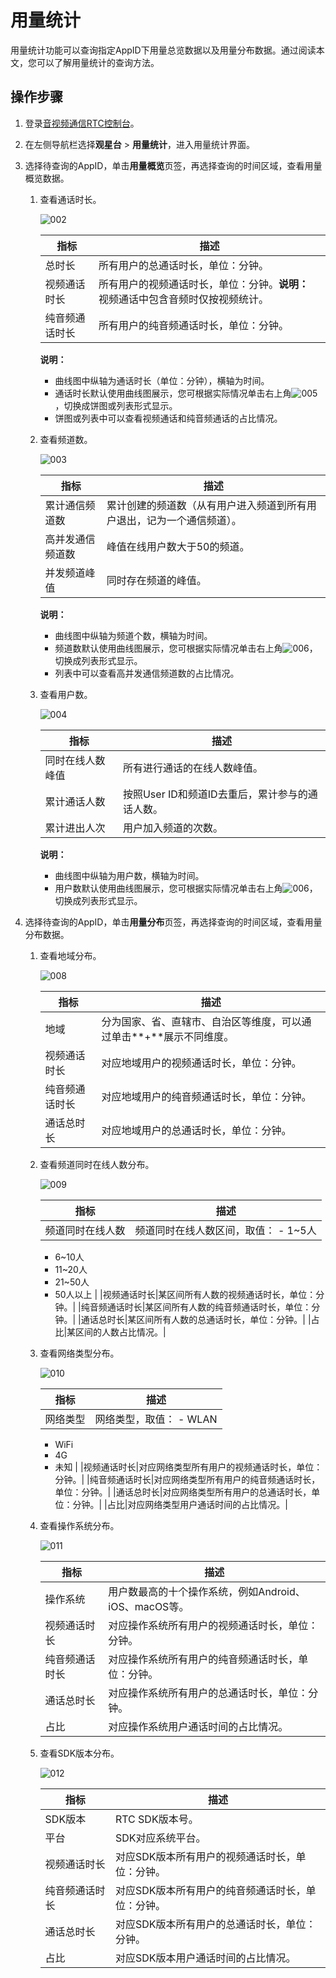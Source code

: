 # 用量统计

用量统计功能可以查询指定AppID下用量总览数据以及用量分布数据。通过阅读本文，您可以了解用量统计的查询方法。

## 操作步骤

1.  登录[音视频通信RTC控制台](https://rtc.console.aliyun.com)。

2.  在左侧导航栏选择**观星台** \> **用量统计**，进入用量统计界面。

3.  选择待查询的AppID，单击**用量概览**页签，再选择查询的时间区域，查看用量概览数据。

    1.  查看通话时长。

        ![002](https://static-aliyun-doc.oss-accelerate.aliyuncs.com/assets/img/zh-CN/4749355261/p291592.png)

        |指标|描述|
        |--|--|
        |总时长|所有用户的总通话时长，单位：分钟。|
        |视频通话时长|所有用户的视频通话时长，单位：分钟。**说明：** 视频通话中包含音频时仅按视频统计。 |
        |纯音频通话时长|所有用户的纯音频通话时长，单位：分钟。|

        **说明：**

        -   曲线图中纵轴为通话时长（单位：分钟），横轴为时间。
        -   通话时长默认使用曲线图展示，您可根据实际情况单击右上角![005](https://static-aliyun-doc.oss-accelerate.aliyuncs.com/assets/img/zh-CN/4749355261/p291607.png)，切换成饼图或列表形式显示。
        -   饼图或列表中可以查看视频通话和纯音频通话的占比情况。
    2.  查看频道数。

        ![003](https://static-aliyun-doc.oss-accelerate.aliyuncs.com/assets/img/zh-CN/4749355261/p291595.png)

        |指标|描述|
        |--|--|
        |累计通信频道数|累计创建的频道数（从有用户进入频道到所有用户退出，记为一个通信频道）。|
        |高并发通信频道数|峰值在线用户数大于50的频道。|
        |并发频道峰值|同时存在频道的峰值。|

        **说明：**

        -   曲线图中纵轴为频道个数，横轴为时间。
        -   频道数默认使用曲线图展示，您可根据实际情况单击右上角![006](https://static-aliyun-doc.oss-accelerate.aliyuncs.com/assets/img/zh-CN/5571455261/p291628.png)，切换成列表形式显示。
        -   列表中可以查看高并发通信频道数的占比情况。
    3.  查看用户数。

        ![004](https://static-aliyun-doc.oss-accelerate.aliyuncs.com/assets/img/zh-CN/4749355261/p291596.png)

        |指标|描述|
        |--|--|
        |同时在线人数峰值|所有进行通话的在线人数峰值。|
        |累计通话人数|按照User ID和频道ID去重后，累计参与的通话人数。|
        |累计进出人次|用户加入频道的次数。|

        **说明：**

        -   曲线图中纵轴为用户数，横轴为时间。
        -   用户数默认使用曲线图展示，您可根据实际情况单击右上角![006](https://static-aliyun-doc.oss-accelerate.aliyuncs.com/assets/img/zh-CN/5571455261/p291628.png)，切换成列表形式显示。
4.  选择待查询的AppID，单击**用量分布**页签，再选择查询的时间区域，查看用量分布数据。

    1.  查看地域分布。

        ![008](https://static-aliyun-doc.oss-accelerate.aliyuncs.com/assets/img/zh-CN/7954975261/p291656.png)

        |指标|描述|
        |--|--|
        |地域|分为国家、省、直辖市、自治区等维度，可以通过单击**+**展示不同维度。|
        |视频通话时长|对应地域用户的视频通话时长，单位：分钟。|
        |纯音频通话时长|对应地域用户的纯音频通话时长，单位：分钟。|
        |通话总时长|对应地域用户的总通话时长，单位：分钟。|

    2.  查看频道同时在线人数分布。

        ![009](https://static-aliyun-doc.oss-accelerate.aliyuncs.com/assets/img/zh-CN/7954975261/p291673.png)

        |指标|描述|
        |--|--|
        |频道同时在线人数|频道同时在线人数区间，取值：        -   1~5人
        -   6~10人
        -   11~20人
        -   21~50人
        -   50人以上 |
        |视频通话时长|某区间所有人数的视频通话时长，单位：分钟。|
        |纯音频通话时长|某区间所有人数的纯音频通话时长，单位：分钟。|
        |通话总时长|某区间所有人数的总通话时长，单位：分钟。|
        |占比|某区间的人数占比情况。|

    3.  查看网络类型分布。

        ![010](https://static-aliyun-doc.oss-accelerate.aliyuncs.com/assets/img/zh-CN/7954975261/p291694.png)

        |指标|描述|
        |--|--|
        |网络类型|网络类型，取值：        -   WLAN
        -   WiFi
        -   4G
        -   未知 |
        |视频通话时长|对应网络类型所有用户的视频通话时长，单位：分钟。|
        |纯音频通话时长|对应网络类型所有用户的纯音频通话时长，单位：分钟。|
        |通话总时长|对应网络类型所有用户的总通话时长，单位：分钟。|
        |占比|对应网络类型用户通话时间的占比情况。|

    4.  查看操作系统分布。

        ![011](https://static-aliyun-doc.oss-accelerate.aliyuncs.com/assets/img/zh-CN/7954975261/p291727.png)

        |指标|描述|
        |--|--|
        |操作系统|用户数最高的十个操作系统，例如Android、iOS、macOS等。|
        |视频通话时长|对应操作系统所有用户的视频通话时长，单位：分钟。|
        |纯音频通话时长|对应操作系统所有用户的纯音频通话时长，单位：分钟。|
        |通话总时长|对应操作系统所有用户的总通话时长，单位：分钟。|
        |占比|对应操作系统用户通话时间的占比情况。|

    5.  查看SDK版本分布。

        ![012](https://static-aliyun-doc.oss-accelerate.aliyuncs.com/assets/img/zh-CN/7954975261/p291734.png)

        |指标|描述|
        |--|--|
        |SDK版本|RTC SDK版本号。|
        |平台|SDK对应系统平台。|
        |视频通话时长|对应SDK版本所有用户的视频通话时长，单位：分钟。|
        |纯音频通话时长|对应SDK版本所有用户的纯音频通话时长，单位：分钟。|
        |通话总时长|对应SDK版本所有用户的总通话时长，单位：分钟。|
        |占比|对应SDK版本用户通话时间的占比情况。|



